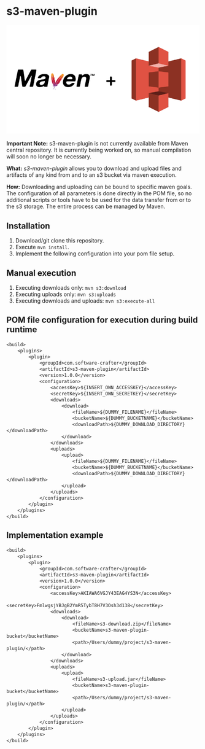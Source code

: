 # s3-maven-plugin

![s3-maven-plugin logo](./s3-maven-plugin-logo.png "s3 Maven Plugin Logo")

**Important Note:** s3-maven-plugin is not currently available from Maven central repository. It is currently being worked on, so manual compilation will soon no longer be necessary.

**What:** *s3-maven-plugin* allows you to download and upload files and artifacts of any kind from and to an s3 bucket via maven execution.  

**How:** Downloading and uploading can be bound to specific maven goals. The configuration of all parameters is done directly in the POM file, so no additional scripts or tools have to be used for the data transfer from or to the s3 storage. The entire process can be managed by Maven.

## Installation

1. Download/git clone this repository.
2. Execute `mvn install`.
3. Implement the following configuration into your pom file setup.

## Manual execution

1. Executing downloads only: `mvn s3:download`
2. Executing uploads only: `mvn s3:uploads`
3. Executing downloads and uploads: `mvn s3:execute-all`

## POM file configuration for execution during build runtime

    <build>
        <plugins>
            <plugin>
                <groupId>com.software-crafter</groupId>
                <artifactId>s3-maven-plugin</artifactId>
                <version>1.0.0</version>
                <configuration>
                    <accessKey>${INSERT_OWN_ACCESSKEY}</accessKey>
                    <secretKey>${INSERT_OWN_SECRETKEY}</secretKey>
                    <downloads>
                        <download>
                            <fileName>${DUMMY_FILENAME}</fileName>
                            <bucketName>${DUMMY_BUCKETNAME}</bucketName>
                            <downloadPath>${DUMMY_DOWNLOAD_DIRECTORY}</downloadPath>
                        </download>
                    </downloads>
                    <uploads>
                        <upload>
                            <fileName>${DUMMY_FILENAME}</fileName>
                            <bucketName>${DUMMY_BUCKETNAME}</bucketName>
                            <downloadPath>${DUMMY_DOWNLOAD_DIRECTORY}</downloadPath>
                        </upload>
                    </uploads>
                </configuration>
            </plugin>
        </plugins>
    </build>

## Implementation example

    <build>
        <plugins>
            <plugin>
                <groupId>com.software-crafter</groupId>
                <artifactId>s3-maven-plugin</artifactId>
                <version>1.0.0</version>
                <configuration>
                    <accessKey>AKIAWA6VGJY43EAG4YS3N</accessKey>
                    <secretKey>FmlwgsjYBJgB2YmR5TybT8H7V3Osh3d138</secretKey>
                    <downloads>
                        <download>
                            <fileName>s3-download.zip</fileName>
                            <bucketName>s3-maven-plugin-bucket</bucketName>
                            <path>/Users/dummy/project/s3-maven-plugin/</path>
                        </download>
                    </downloads>
                    <uploads>
                        <upload>
                            <fileName>s3-upload.jar</fileName>
                            <bucketName>s3-maven-plugin-bucket</bucketName>
                            <path>/Users/dummy/project/s3-maven-plugin/</path>
                        </upload>
                    </uploads>
                </configuration>
            </plugin>
        </plugins>
    </build>
